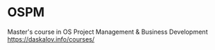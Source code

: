 # OSPM
Master's course in OS Project Management &amp; Business Development
https://daskalov.info/courses/
